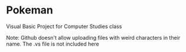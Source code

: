 # Pokeman

Visual Basic Project for Computer Studies class

Note: Github doesn't allow uploading files with weird characters in their name. The .vs file is not included here
